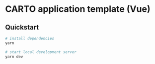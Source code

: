 # CARTO application template (Vue)

## Quickstart

```bash
# install dependencies
yarn

# start local development server
yarn dev
```
